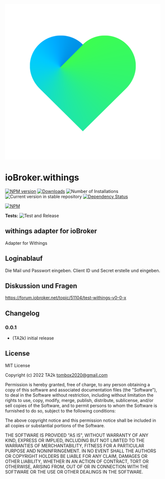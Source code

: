 ![Logo](admin/withings.png)
# ioBroker.withings

[![NPM version](https://img.shields.io/npm/v/iobroker.withings.svg)](https://www.npmjs.com/package/iobroker.withings)
[![Downloads](https://img.shields.io/npm/dm/iobroker.withings.svg)](https://www.npmjs.com/package/iobroker.withings)
![Number of Installations](https://iobroker.live/badges/withings-installed.svg)
![Current version in stable repository](https://iobroker.live/badges/withings-stable.svg)
[![Dependency Status](https://img.shields.io/david/TA2k/iobroker.withings.svg)](https://david-dm.org/TA2k/iobroker.withings)

[![NPM](https://nodei.co/npm/iobroker.withings.png?downloads=true)](https://nodei.co/npm/iobroker.withings/)

**Tests:** ![Test and Release](https://github.com/TA2k/ioBroker.withings/workflows/Test%20and%20Release/badge.svg)

## withings adapter for ioBroker

Adapter for Withings

## Loginablauf

Die Mail und Passwort eingeben. Client ID und Secret erstelle und eingeben. 


## Diskussion und Fragen

<https://forum.iobroker.net/topic/51104/test-withings-v0-0-x>


## Changelog

### 0.0.1
* (TA2k) initial release

## License
MIT License

Copyright (c) 2022 TA2k <tombox2020@gmail.com>

Permission is hereby granted, free of charge, to any person obtaining a copy
of this software and associated documentation files (the "Software"), to deal
in the Software without restriction, including without limitation the rights
to use, copy, modify, merge, publish, distribute, sublicense, and/or sell
copies of the Software, and to permit persons to whom the Software is
furnished to do so, subject to the following conditions:

The above copyright notice and this permission notice shall be included in all
copies or substantial portions of the Software.

THE SOFTWARE IS PROVIDED "AS IS", WITHOUT WARRANTY OF ANY KIND, EXPRESS OR
IMPLIED, INCLUDING BUT NOT LIMITED TO THE WARRANTIES OF MERCHANTABILITY,
FITNESS FOR A PARTICULAR PURPOSE AND NONINFRINGEMENT. IN NO EVENT SHALL THE
AUTHORS OR COPYRIGHT HOLDERS BE LIABLE FOR ANY CLAIM, DAMAGES OR OTHER
LIABILITY, WHETHER IN AN ACTION OF CONTRACT, TORT OR OTHERWISE, ARISING FROM,
OUT OF OR IN CONNECTION WITH THE SOFTWARE OR THE USE OR OTHER DEALINGS IN THE
SOFTWARE.